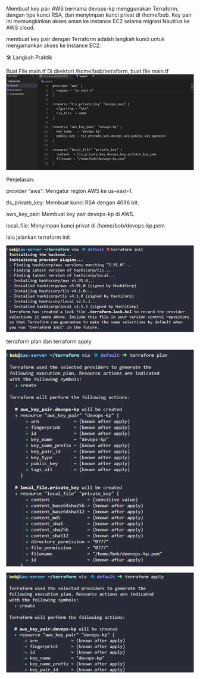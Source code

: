 Membuat key pair AWS bernama devops-kp menggunakan Terraform, dengan tipe kunci RSA, dan menyimpan kunci privat di /home/bob. Key pair ini memungkinkan akses aman ke instance EC2 selama migrasi Nautilus ke AWS cloud.

membuat key pair dengan Terraform adalah langkah kunci untuk mengamankan akses ke instance EC2.

🛠️ Langkah Praktik

Buat File main.tf
Di direktori /home/bob/terraform, buat file main.tf
![alt text](image.png)

Penjelasan:


provider “aws”: Mengatur region AWS ke us-east-1.


tls_private_key: Membuat kunci RSA dengan 4096 bit.


aws_key_pair: Membuat key pair devops-kp di AWS.


local_file: Menyimpan kunci privat di /home/bob/devops-kp.pem

lalu jalankan terraform init

![alt text](image-1.png)

terraform plan dan terraform apply

![alt text](image-2.png)

![alt text](image-3.png)
